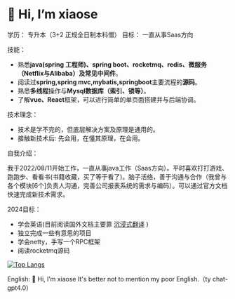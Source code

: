 # 👋 Hi, I’m xiaose
学历： 专升本（3+2 正规全日制本科僧）
目标： 一直从事Saas方向

技能：
  - 熟悉**java(spring 工程师)、spring boot、rocketmq、redis、微服务（Netflix与Alibaba）及常见中间件**。
  - 阅读过**spring,spring mvc,mybatis,springboot**主要流程的**源码**。
  - 熟悉**多线程**操作与**Mysql数据库（索引、锁等）**。
  - 了解**vue、React**框架，可以进行简单的单页面搭建并与后端协调。

技术理念：
  - 技术是学不完的，但底层解决方案及原理是通用的。
  - 接触新技术后: 先会用，在懂其原理，在会用。
  
自我介绍：

我于2022/08/11开始工作，一直从事java工作（Saas方向）。平时喜欢打打游戏、跑跑步、看看书(书籍收藏，买了等于看了)。脑子活络，善于沟通与合作（我曾与各个模块[6个]负责人沟通，完善公司报表系统的需求与编码）。可以通过官方文档快速完成新技术需求。

2024目标：
  - 学会英语(目前阅读国外文档主要靠 [沉浸式翻译](https://github.com/immersive-translate/immersive-translate) )
  - 独立完成一些有意思的项目
  - 学会netty，手写一个RPC框架
  - 阅读rocketmq源码

[![Top Langs](https://github-readme-stats.vercel.app/api/top-langs/?username=imxiaose&layout=compact)](https://github.com/imxiaose/github-readme-stats)

  
English:
👋 Hi, I’m xiaose
It's better not to mention my poor English.（ty chat-gpt4.0）
